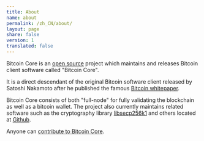 ```yaml
---
title: About
name: about
permalink: /zh_CN/about/
layout: page
share: false
version: 1
translated: false
---
```


Bitcoin Core is an [open source](https://opensource.org/) project which maintains and releases Bitcoin client software called "Bitcoin Core".

It is a direct descendant of the original Bitcoin software client released by Satoshi Nakamoto after he published the famous [Bitcoin whitepaper](https://bitcoin.org/bitcoin.pdf).

Bitcoin Core consists of both "full-node" for fully validating the blockchain as well as a bitcoin wallet. The project also currently maintains related
software such as the cryptography library [libsecp256k1](https://github.com/bitcoin/secp256k1) and others located at [Github](https://github.com/bitcoin).

Anyone can [contribute to Bitcoin Core](/zh_CN/contribute/).